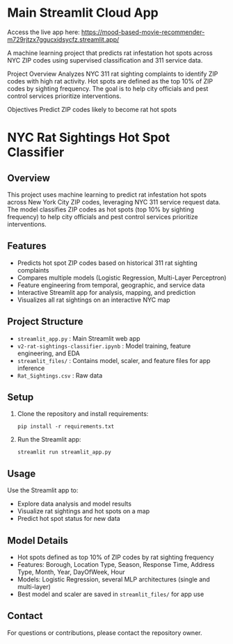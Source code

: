 # Main Streamlit Cloud App

Access the live app here: [https://mood-based-movie-recommender-m729rjtzx7ggucxidsycfz.streamlit.app/
](https://nyc-rat-hotspot-classifier-vqryxjsymsbqunmkvaseje.streamlit.app/)


A machine learning project that predicts rat infestation hot spots across NYC ZIP codes using supervised classification and 311 service data.

Project Overview
Analyzes NYC 311 rat sighting complaints to identify ZIP codes with high rat activity. Hot spots are defined as the top 10% of ZIP codes by sighting frequency. The goal is to help city officials and pest control services prioritize interventions.

Objectives
Predict ZIP codes likely to become rat hot spots



NYC Rat Sightings Hot Spot Classifier
=====================================

Overview
--------
This project uses machine learning to predict rat infestation hot spots across New York City ZIP codes, leveraging NYC 311 service request data. The model classifies ZIP codes as hot spots (top 10% by sighting frequency) to help city officials and pest control services prioritize interventions.

Features
--------
- Predicts hot spot ZIP codes based on historical 311 rat sighting complaints
- Compares multiple models (Logistic Regression, Multi-Layer Perceptron)
- Feature engineering from temporal, geographic, and service data
- Interactive Streamlit app for analysis, mapping, and prediction
- Visualizes all rat sightings on an interactive NYC map

Project Structure
-----------------
- `streamlit_app.py` : Main Streamlit web app
- `v2-rat-sightings-classifier.ipynb` : Model training, feature engineering, and EDA
- `streamlit_files/` : Contains model, scaler, and feature files for app inference
- `Rat_Sightings.csv` : Raw data

Setup
-----
1. Clone the repository and install requirements:
	```
	pip install -r requirements.txt
	```
2. Run the Streamlit app:
	```
	streamlit run streamlit_app.py
	```

Usage
-----
Use the Streamlit app to:
- Explore data analysis and model results
- Visualize rat sightings and hot spots on a map
- Predict hot spot status for new data

Model Details
-------------
- Hot spots defined as top 10% of ZIP codes by rat sighting frequency
- Features: Borough, Location Type, Season, Response Time, Address Type, Month, Year, DayOfWeek, Hour
- Models: Logistic Regression, several MLP architectures (single and multi-layer)
- Best model and scaler are saved in `streamlit_files/` for app use

Contact
-------
For questions or contributions, please contact the repository owner.



